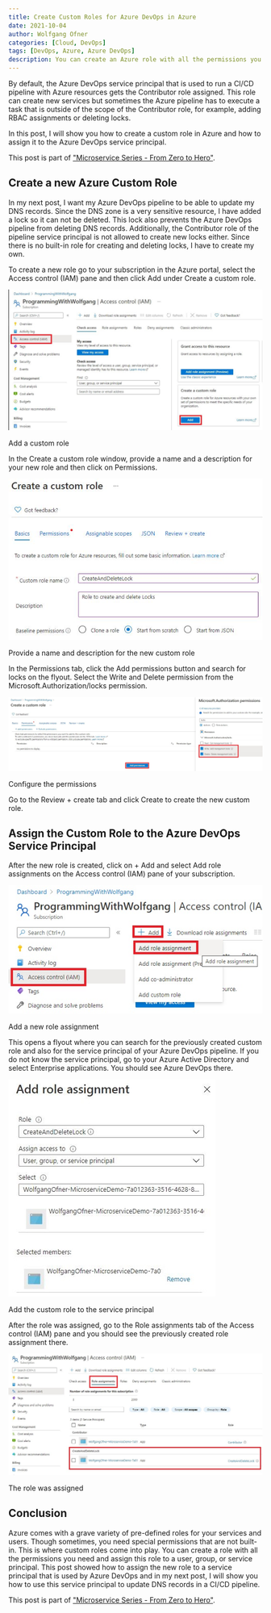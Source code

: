 ```yaml
---
title: Create Custom Roles for Azure DevOps in Azure
date: 2021-10-04
author: Wolfgang Ofner
categories: [Cloud, DevOps]
tags: [DevOps, Azure, Azure DevOps]
description: You can create an Azure role with all the permissions you need and assign this role to a user, group, or service principal.
---
```


By default, the Azure DevOps service principal that is used to run a CI/CD pipeline with Azure resources gets the Contributor role assigned. This role can create new services but sometimes the Azure pipeline has to execute a task that is outside of the scope of the Contributor role, for example, adding RBAC assignments or deleting locks.

In this post, I will show you how to create a custom role in Azure and how to assign it to the Azure DevOps service principal.

This post is part of ["Microservice Series - From Zero to Hero"](/microservice-series-from-zero-to-hero).

## Create a new Azure Custom Role

In my next post, I want my Azure DevOps pipeline to be able to update my DNS records. Since the DNS zone is a very sensitive resource, I have added a lock so it can not be deleted. This lock also prevents the Azure DevOps pipeline from deleting DNS records. Additionally, the Contributor role of the pipeline service principal is not allowed to create new locks either. Since there is no built-in role for creating and deleting locks, I have to create my own.

To create a new role go to your subscription in the Azure portal, select the Access control (IAM) pane and then click Add under Create a custom role.

<div class="col-12 col-sm-10 aligncenter">
  <a href="/assets/img/posts/2021/10/Add-a-custom-role.jpg"><img loading="lazy" src="/assets/img/posts/2021/10/Add-a-custom-role.jpg" alt="Add a custom role" /></a>
  
  <p>
   Add a custom role
  </p>
</div>

In the Create a custom role window, provide a name and a description for your new role and then click on Permissions.

<div class="col-12 col-sm-10 aligncenter">
  <a href="/assets/img/posts/2021/10/Provide-a-name-and-description-for-the-new-custom-role.jpg"><img loading="lazy" src="/assets/img/posts/2021/10/Provide-a-name-and-description-for-the-new-custom-role.jpg" alt="Provide a name and description for the new custom role" /></a>
  
  <p>
   Provide a name and description for the new custom role
  </p>
</div>

In the Permissions tab, click the Add permissions button and search for locks on the flyout. Select the Write and Delete permission from the Microsoft.Authorization/locks permission.

<div class="col-12 col-sm-10 aligncenter">
  <a href="/assets/img/posts/2021/10/Configure-the-permissions.jpg"><img loading="lazy" src="/assets/img/posts/2021/10/Configure-the-permissions.jpg" alt="Configure the permissions" /></a>
  
  <p>
   Configure the permissions
  </p>
</div>

Go to the Review + create tab and click Create to create the new custom role.

## Assign the Custom Role to the Azure DevOps Service Principal

After the new role is created, click on + Add and select Add role assignments on the Access control (IAM) pane of your subscription.

<div class="col-12 col-sm-10 aligncenter">
  <a href="/assets/img/posts/2021/10/Add-a-new-role-assignment.jpg"><img loading="lazy" src="/assets/img/posts/2021/10/Add-a-new-role-assignment.jpg" alt="Add a new role assignment" /></a>
  
  <p>
   Add a new role assignment
  </p>
</div>

This opens a flyout where you can search for the previously created custom role and also for the service principal of your Azure DevOps pipeline. If you do not know the service principal, go to your Azure Active Directory and select Enterprise applications. You should see Azure DevOps there.


<div class="col-12 col-sm-10 aligncenter">
  <a href="/assets/img/posts/2021/10/Add-the-custom-role-to-the-service-principal.jpg"><img loading="lazy" src="/assets/img/posts/2021/10/Add-the-custom-role-to-the-service-principal.jpg" alt="Add the custom role to the service principal" /></a>
  
  <p>
   Add the custom role to the service principal
  </p>
</div>

After the role was assigned, go to the Role assignments tab of the Access control (IAM) pane and you should see the previously created role assignment there. 

<div class="col-12 col-sm-10 aligncenter">
  <a href="/assets/img/posts/2021/10/The-role-was-assigned.jpg"><img loading="lazy" src="/assets/img/posts/2021/10/The-role-was-assigned.jpg" alt="The role was assigned" /></a>
  
  <p>
   The role was assigned
  </p>
</div>

## Conclusion

Azure comes with a grave variety of pre-defined roles for your services and users. Though sometimes, you need special permissions that are not built-in. This is where custom roles come into play. You can create a role with all the permissions you need and assign this role to a user, group, or service principal. This post showed how to assign the new role to a service principal that is used by Azure DevOps and in my next post, I will show you how to use this service principal to update DNS records in a CI/CD pipeline.

This post is part of ["Microservice Series - From Zero to Hero"](/microservice-series-from-zero-to-hero).